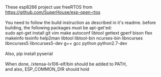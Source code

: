 These esp8266 project use freeRTOS from https://github.com/SuperHouse/esp-open-rtos<br>
<br>
You need to follow the build instruction as described in it's readme. before building,
the following packages must be apt-get'ed:<br>
sudo apt-get install git vim make autoconf libtool gettext gperf bison flex makeinfo texinfo help2man libtool libtool-bin ncurses-bin libncurses libncurses5 libncurses5-dev g++ gcc python python2.7-dev<br>
<br>
Also, pip install pyserial<br>
<br>
When done, <esp-open-sdk folder>/xtensa-lx106-elf/bin should be added to PATH,<br>
and also, ESP_COMMON_DIR should hold <esp-open-rtos folder><br>
